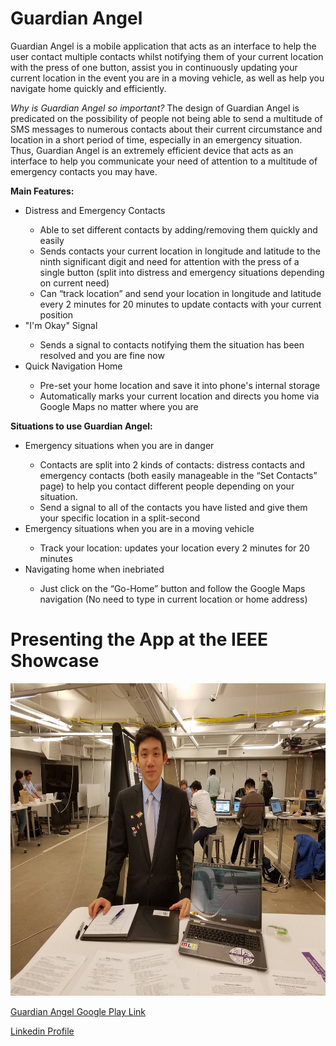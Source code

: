 <h1> Guardian Angel </h1>
<p>Guardian Angel is a mobile application that acts as an interface to help the user contact multiple contacts whilst notifying them of your current location with the press of one button, assist you in continuously updating your current location in the event you are in a moving vehicle, as well as help you navigate home quickly and efficiently.</p>

<p><i>Why is Guardian Angel so important?</i> The design of Guardian Angel is predicated on the possibility of people not being able to send a multitude of SMS messages to numerous contacts about their current circumstance and location in a short period of time, especially in an emergency situation. Thus, Guardian Angel is an extremely efficient device that acts as an interface to help you communicate your need of attention to a multitude of emergency contacts you may have. </p>

<b>Main Features:</b>
<p><ul>
  <li>Distress and Emergency Contacts</li>
  <ul>
  <li>Able to set different contacts by adding/removing them quickly and easily</li>
  <li>Sends contacts your current location in longitude and latitude to the ninth significant digit and need for attention with the press of a single button (split into distress and emergency situations depending on current need)</li>
  <li>Can “track location” and send your location in longitude and latitude every 2 minutes for 20 minutes to update contacts with your current position</li>
  </ul>
  <li>"I'm Okay" Signal</li>
  <ul>
 <li> Sends a signal to contacts notifying them the situation has been resolved and you are fine now </li>
  </ul>
  <li>Quick Navigation Home</li>
  <ul>
   <li>Pre-set your home location and save it into phone's internal storage </li>
  <li>Automatically marks your current location and directs you home via Google Maps no matter where you are</li>
  
  </ul>
</ul>
</p>

<b>Situations to use Guardian Angel:</b>
<p><ul>
  <li>Emergency situations when you are in danger</li>
  <ul>
  <li>Contacts are split into 2 kinds of contacts: distress contacts and emergency contacts (both easily manageable in the “Set Contacts” page) to help you contact different people depending on your situation.</li>
  <li>Send a signal to all of the contacts you have listed and give them your specific location in a split-second</li>
  </ul>
  <li>Emergency situations when you are in a moving vehicle</li>
  <ul>
 <li> Track your location: updates your location every 2 minutes for 20 minutes </li>
  </ul>
  <li>Navigating home when inebriated</li>
  <ul>
  <li>Just click on the “Go-Home” button and follow the Google Maps navigation (No need to type in current location or home address)</li>
  
  </ul>
</ul>
</p>

<h1> Presenting the App at the IEEE Showcase </h1>
<a href="www.google.com" target="_blank">  
                <img src="IEEE.jpg" alt="IEEE Showcase" height="500" width="7800">
            </a>

<a align="center"><a href ="https://play.google.com/store/apps/details?id=bigmarbz.guardianangel">Guardian Angel Google Play Link</a>

<a align="center"><a href ="https://www.linkedin.com/in/matthewwang2020">Linkedin Profile</a>
